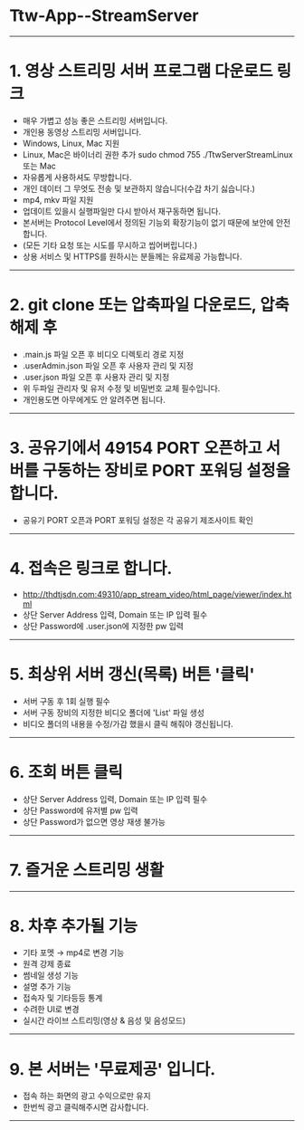 # Ttw-App--StreamServer

---

# 1. 영상 스트리밍 서버 프로그램 다운로드 링크

- 매우 가볍고 성능 좋은 스트리밍 서버입니다.
- 개인용 동영상 스트리밍 서버입니다.
- Windows, Linux, Mac 지원
- Linux, Mac은 바이너리 권한 추가 sudo chmod 755 ./TtwServerStreamLinux 또는 Mac
- 자유롭게 사용하셔도 무방합니다.
- 개인 데이터 그 무엇도 전송 및 보관하지 않습니다(수갑 차기 싫습니다.)
- mp4, mkv 파일 지원
- 업데이트 있을시 실행파일만 다시 받아서 재구동하면 됩니다.
- 본서버는 Protocol Level에서 정의된 기능외 확장기능이 없기 때문에 보안에 안전합니다.
- (모든 기타 요청 또는 시도를 무시하고 씹어버립니다.)
- 상용 서비스 및 HTTPS를 원하시는 분들께는 유료제공 가능합니다.

---

# 2. git clone 또는 압축파일 다운로드, 압축 해제 후

- .main.js 파일 오픈 후 비디오 디렉토리 경로 지정
- .userAdmin.json 파일 오픈 후 사용자 관리 및 지정
- .user.json 파일 오픈 후 사용자 관리 및 지정
- 위 두파일 관리자 및 유저 수정 및 비밀번호 교체 필수입니다.
- 개인용도면 아무에게도 안 알려주면 됩니다.

---

# 3. 공유기에서 49154 PORT 오픈하고 서버를 구동하는 장비로 PORT 포워딩 설정을 합니다.

- 공유기 PORT 오픈과 PORT 포워딩 설정은 각 공유기 제조사이트 확인

---

# 4. 접속은 링크로 합니다.

- http://thdtjsdn.com:49310/app_stream_video/html_page/viewer/index.html
- 상단 Server Address 입력, Domain 또는 IP 입력 필수
- 상단 Password에 .user.json에 지정한 pw 입력

---

# 5. 최상위 서버 갱신(목록) 버튼 '클릭'

- 서버 구동 후 1회 실행 필수
- 서버 구동 장비의 지정한 비디오 폴더에 'List' 파일 생성
- 비디오 폴더의 내용을 수정/가감 했을시 클릭 해줘야 갱신됩니다.

---

# 6. 조회 버튼 클릭

- 상단 Server Address 입력, Domain 또는 IP 입력 필수
- 상단 Password에 유저별 pw 입력
- 상단 Password가 없으면 영상 재생 불가능

---

# 7. 즐거운 스트리밍 생활

---

# 8. 차후 추가될 기능

- 기타 포멧 → mp4로 변경 기능
- 원격 강제 종료
- 썸네일 생성 기능
- 설명 추가 기능
- 접속자 및 기타등등 통계
- 수려한 UI로 변경
- 실시간 라이브 스트리밍(영상 & 음성 및 음성모드)

---

# 9. 본 서버는 '무료제공' 입니다.

- 접속 하는 화면의 광고 수익으로만 유지
- 한번씩 광고 클릭해주시면 감사합니다.

---